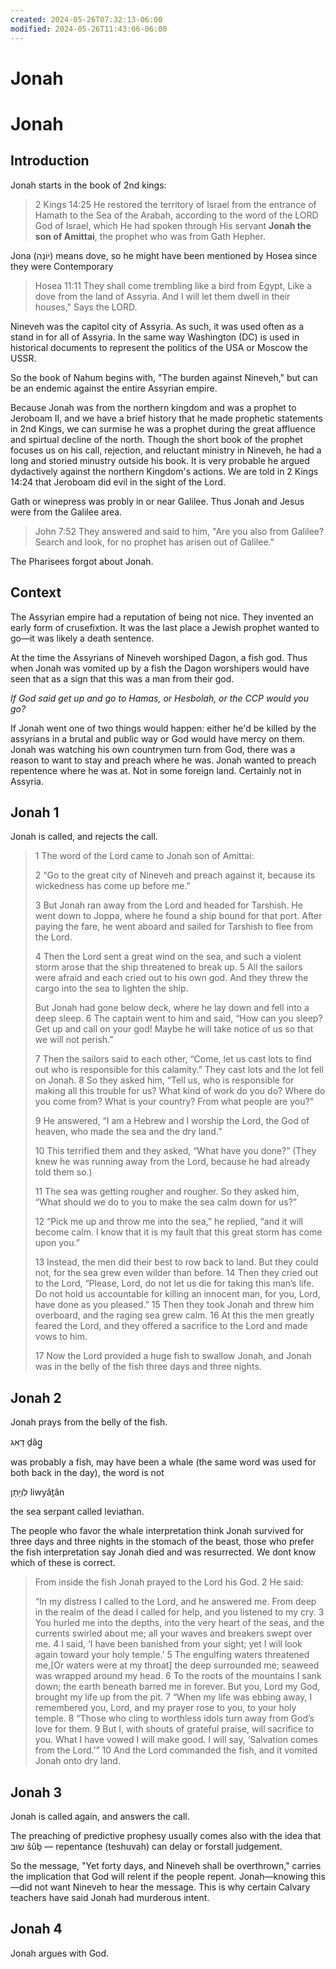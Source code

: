 ```yaml
---
created: 2024-05-26T07:32:13-06:00
modified: 2024-05-26T11:43:06-06:00
---
```


# Jonah

# Jonah


## Introduction 

Jonah starts in the book of 2nd kings:

> 2 Kings 14:25
He restored the territory of Israel from the entrance of Hamath to the Sea of the Arabah, according to the word of the LORD God of Israel, which He had spoken through His servant **Jonah the son of Amittai**, the prophet who was from Gath Hepher.

Jona (יוֹנָה) means dove, so he might have been mentioned by Hosea since they were Contemporary

> Hosea 11:11
They shall come trembling like a bird from Egypt,
Like a dove from the land of Assyria.
And I will let them dwell in their houses,"
Says the LORD.

Nineveh was the capitol city of Assyria. As such, it was used often as a stand in for all of Assyria. In the same way Washington (DC) is used in historical documents to represent the politics of the USA or Moscow the USSR.

So the book of Nahum begins with, "The burden against Nineveh," but can be an endemic against the entire Assyrian empire.

Because Jonah was from the northern kingdom and was a prophet to Jeroboam II, and we have a brief history that he made prophetic statements in 2nd Kings, we can surmise he was a prophet during the great affluence and spirtual decline of the north. Though the short book of the prophet focuses us on his call, rejection, and reluctant ministry in Nineveh, he had a long and storied minustry outside his book. It is very probable he argued dydactively against the northern Kingdom's actions. We are told in 2 Kings 14:24 that Jeroboam did evil in the sight of the Lord.

Gath or winepress was probly in or near Galilee. Thus Jonah and Jesus were from the Galilee area. 

> John 7:52
They answered and said to him, "Are you also from Galilee? Search and look, for no prophet has arisen out of Galilee."

The Pharisees forgot about Jonah. 

## Context

The Assyrian empire had a reputation of being not nice. They invented an early form of crusefixtion. It was the last place a Jewish prophet wanted to go—it was likely a death sentence. 

At the time the Assyrians of Nineveh worshiped Dagon, a fish god. Thus when Jonah was vomited up by a fish the Dagon worshipers would have seen that as a sign that this was a man from their god.

_If God said get up and go to Hamas, or Hesbolah, or the CCP would you go?_

If Jonah went one of two things would happen: either he'd be killed by the assyrians in a brutal and public way or God would have mercy on them. Jonah was watching his own countrymen turn from God, there was a reason to want to stay and preach where he was. Jonah wanted to preach repentence where he was at. Not in some foreign land. Certainly not in Assyria.

## Jonah 1
Jonah is called, and rejects the call.

> 1 The word of the Lord came to Jonah son of Amittai:
> 
> 2 “Go to the great city of Nineveh and preach against it, because its wickedness has come up before me.”
> 
> 3 But Jonah ran away from the Lord and headed for Tarshish. He went down to Joppa, where he found a ship bound for that port. After paying the fare, he went aboard and sailed for Tarshish to flee from the Lord.
> 
> 4 Then the Lord sent a great wind on the sea, and such a violent storm arose that the ship threatened to break up. 5 All the sailors were afraid and each cried out to his own god. And they threw the cargo into the sea to lighten the ship.
> 
> But Jonah had gone below deck, where he lay down and fell into a deep sleep. 6 The captain went to him and said, “How can you sleep? Get up and call on your god! Maybe he will take notice of us so that we will not perish.”
> 
> 7 Then the sailors said to each other, “Come, let us cast lots to find out who is responsible for this calamity.” They cast lots and the lot fell on Jonah. 8 So they asked him, “Tell us, who is responsible for making all this trouble for us? What kind of work do you do? Where do you come from? What is your country? From what people are you?”
> 
> 9 He answered, “I am a Hebrew and I worship the Lord, the God of heaven, who made the sea and the dry land.”
> 
> 10 This terrified them and they asked, “What have you done?” (They knew he was running away from the Lord, because he had already told them so.)
> 
> 11 The sea was getting rougher and rougher. So they asked him, “What should we do to you to make the sea calm down for us?”
> 
> 12 “Pick me up and throw me into the sea,” he replied, “and it will become calm. I know that it is my fault that this great storm has come upon you.”
> 
> 13 Instead, the men did their best to row back to land. But they could not, for the sea grew even wilder than before. 14 Then they cried out to the Lord, “Please, Lord, do not let us die for taking this man’s life. Do not hold us accountable for killing an innocent man, for you, Lord, have done as you pleased.” 15 Then they took Jonah and threw him overboard, and the raging sea grew calm. 16 At this the men greatly feared the Lord, and they offered a sacrifice to the Lord and made vows to him.
>
> 17 Now the Lord provided a huge fish to swallow Jonah, and Jonah was in the belly of the fish three days and three nights.

## Jonah 2
Jonah prays from the belly of the fish.

דָּאג ḏâg̱ 

was probably a fish, may have been a whale (the same word was used for both back in the day), the word is not

 לִוְיָתָן liwyâṯân 

the sea serpant called leviathan. 


The people who favor the whale interpretation think Jonah survived for three days and three nights in the stomach of the beast, those who prefer the fish interpretation say Jonah died and was resurrected. We dont know which of these is correct.

 

> From inside the fish Jonah prayed to the Lord his God. 
> 2 He said:
>
> “In my distress I called to the Lord,
>    and he answered me.
> From deep in the realm of the dead I called for help,
>    and you listened to my cry.
> 3 You hurled me into the depths,
>   into the very heart of the seas,
>    and the currents swirled about me;
> all your waves and breakers
>    swept over me.
> 4 I said, ‘I have been banished
>    from your sight;
> yet I will look again
>    toward your holy temple.’
>  5 The engulfing waters threatened me,[Or waters were at my throat]
>    the deep surrounded me;
>    seaweed was wrapped around my head.
> 6 To the roots of the mountains I sank down;
>    the earth beneath barred me in forever.
> But you, Lord my God,
>    brought my life up from the pit.
> 7 “When my life was ebbing away,
>    I remembered you, Lord,
> and my prayer rose to you,
>    to your holy temple.
> 8 “Those who cling to worthless idols
>    turn away from God’s love for them.
> 9 But I, with shouts of grateful praise,
>    will sacrifice to you.
> What I have vowed I will make good.
>    I will say, ‘Salvation comes from the Lord.’”
> 10 And the Lord commanded the fish, and it vomited Jonah onto dry land.

## Jonah 3
Jonah is called again, and answers the call.

The preaching of predictive prophesy usually comes also with the idea that שׁוּב šûḇ — repentance (teshuvah) can delay or forstall judgement. 

So the message, "Yet forty days, and Nineveh shall be overthrown," carries the implication that God will relent if the people repent. Jonah—knowing this—did not want Nineveh to hear the message. This is why certain Calvary teachers have said Jonah had murderous intent.

## Jonah 4
Jonah argues with God.

